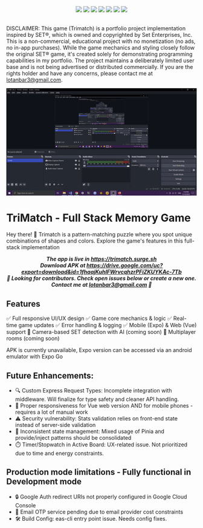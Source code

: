 <div align="center">
  <img src="https://img.shields.io/badge/TypeScript-007ACC?style=for-the-badge&logo=typescript&logoColor=white" height="30" />
  <img src="https://img.shields.io/badge/Vue.js-35495E?style=for-the-badge&logo=vue.js&logoColor=4FC08D" height="30" />
  <img src="https://img.shields.io/badge/Expo-000020?style=for-the-badge&logo=expo&logoColor=white" height="30" />
  <img src="https://img.shields.io/badge/Redis-DC382D?style=for-the-badge&logo=redis&logoColor=white" height="30" />
  <img src="https://img.shields.io/badge/MongoDB-47A248?style=for-the-badge&logo=mongodb&logoColor=white" height="30" />
  <img src="https://img.shields.io/badge/Passport-34E27A?style=for-the-badge&logo=passport&logoColor=white" height="30" />
  <img src="https://img.shields.io/badge/Socket.io-010101?style=for-the-badge&logo=socket.io&logoColor=white" height="30" />
</div>
<br />

DISCLAIMER:
This game (Trimatch) is a portfolio project implementation inspired by SET®, which is owned and copyrighted by Set Enterprises, Inc. This is a non-commercial, educational project with no monetization (no ads, no in-app purchases). While the game mechanics and styling closely follow the original SET® game, it's created solely for demonstrating programming capabilities in my portfolio. The project maintains a deliberately limited user base and is not being advertised or distributed commercially.
If you are the rights holder and have any concerns, please contact me at lotanbar3@gmail.com.

<div align="center">
  <img src="./assets/output.gif" alt="Description of GIF" />
</div>


# TriMatch - Full Stack Memory Game
Hey there! 👋 Trimatch is a pattern-matching puzzle where you spot unique combinations of shapes and colors. Explore the game's features in this full-stack implementation

***<div align="center">The app is live in https://trimatch.surge.sh</div>***
***<div align="center">Download APK at https://drive.google.com/uc?export=download&id=1fhaajKuhlFWrvcqhzrPFiZKUYKAc-7Tb</div>***
***<div align="center">🔨 Looking for contributors. Check open issues below or create a new one. Contact me at lotanbar3@gmail.com 🔨</div>***


## Features
✅ Full responsive UI/UX design
✅ Game core mechanics & logic
✅ Real-time game updates
✅ Error handling & logging
✅ Mobile (Expo) & Web (Vue) support
🚧 Camera-based SET detection with AI (coming soon)
🚧 Multiplayer rooms (coming soon)

APK is currently unavailable, Expo version can be accessed via an android emulator with Expo Go

## Future Enhancements:
  - 🔍 Custom Express Request Types: Incomplete integration with middleware. Will finalize for type safety and cleaner API handling.
  - 🎨 Proper responsiveness for Vue web version AND for mobile phones - requires a lot of manual work 
  - ⚠️ Security vulnerability: Stats validation relies on front-end state instead of server-side validation
  - 🔧 Inconsistent state management: Mixed usage of Pinia and provide/inject patterns should be consolidated
  - ⏱️ Timer/Stopwatch in Active Board: UX-related issue. Not prioritized due to time and energy constraints.

## Production mode limitations -  Fully functional in Development mode
  - 🔒 Google Auth redirect URIs not properly configured in Google Cloud Console
  - 📧 Email OTP service pending due to email provider cost constraints
  - 🛠️ Build Config: eas-cli entry point issue. Needs config fixes.









